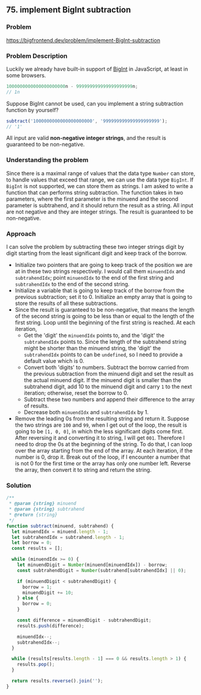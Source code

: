 ## 75. implement BigInt subtraction

### Problem

https://bigfrontend.dev/problem/implement-BigInt-subtraction

### Problem Description

Luckily we already have built-in support of [BigInt](https://developer.mozilla.org/en-US/docs/Web/JavaScript/Reference/Global_Objects/BigInt) in JavaScript, at least in some browsers.

```js
1000000000000000000000n - 999999999999999999999n;
// 1n
```

Suppose BigInt cannot be used, can you implement a string subtraction function by yourself?

```js
subtract('1000000000000000000000', '999999999999999999999');
// '1'
```

All input are valid **non-negative integer strings**, and the result is guaranteed to be non-negative.

### Understanding the problem

Since there is a maximal range of values that the data type `Number` can store, to handle values that exceed that range, we can use the data type `BigInt`. If `BigInt` is not supported, we can store them as strings. I am asked to write a function that can performs string subtraction. The function takes in two parameters, where the first parameter is the minuend and the second parameter is subtrahend, and it should return the result as a string. All input are not negative and they are integer strings. The result is guaranteed to be non-negative.

### Approach

I can solve the problem by subtracting these two integer strings digit by digit starting from the least significant digit and keep track of the borrow.

- Initialize two pointers that are going to keep track of the position we are at in these two strings respectively. I would call them `minuendIdx` and `subtrahendIdx`; point `minuendIdx` to the end of the first string and `subtrahendIdx` to the end of the second string.
- Initialize a variable that is going to keep track of the borrow from the previous subtraction; set it to 0. Initialize an empty array that is going to store the results of all these subtractions.
- Since the result is guaranteed to be non-negative, that means the length of the second string is going to be less than or equal to the length of the first string. Loop until the beginning of the first string is reached. At each iteration,
  - Get the 'digit' the `minuendIdx` points to, and the 'digit' the `subtrahendIdx` points to. Since the length of the subtrahend string might be shorter than the minuend string, the 'digit' the `subtrahendIdx` points to can be `undefined`, so I need to provide a default value which is 0.
  - Convert both 'digits' to numbers. Subtract the borrow carried from the previous subtraction from the minuend digit and set the result as the actual minuend digit. If the minuend digit is smaller than the subtrahend digit, add 10 to the minuend digit and carry `1` to the next iteration; otherwise, reset the borrow to 0.
  - Subtract these two numbers and append their difference to the array of results.
  - Decrease both `minuendIdx` and `subtrahendIdx` by 1.
- Remove the leading 0s from the resulting string and return it.
  Suppose the two strings are `100` and `99`, when I get out of the loop, the result is going to be `[1, 0, 0]`, in which the less significant digits come first. After reversing it and converting it to string, I will get `001`. Therefore I need to drop the 0s at the beginning of the string. To do that, I can loop over the array starting from the end of the array. At each iteration, if the number is 0, drop it. Break out of the loop, if I encounter a number that is not 0 for the first time or the array has only one number left. Reverse the array, then convert it to string and return the string.

### Solution

```js
/**
 * @param {string} minuend
 * @param {string} subtrahend
 * @return {string}
 */
function subtract(minuend, subtrahend) {
  let minuendIdx = minuend.length - 1;
  let subtrahendIdx = subtrahend.length - 1;
  let borrow = 0;
  const results = [];

  while (minuendIdx >= 0) {
    let minuendDigit = Number(minuend[minuendIdx]) - borrow;
    const subtrahendDigit = Number(subtrahend[subtrahendIdx] || 0);

    if (minuendDigit < subtrahendDigit) {
      borrow = 1;
      minuendDigit += 10;
    } else {
      borrow = 0;
    }

    const difference = minuendDigit - subtrahendDigit;
    results.push(difference);

    minuendIdx--;
    subtrahendIdx--;
  }

  while (results[results.length - 1] === 0 && results.length > 1) {
    results.pop();
  }

  return results.reverse().join('');
}
```
